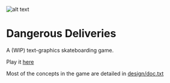 ![alt text](https://i.ibb.co/wLkD0nq/dd.png)

<h1>Dangerous Deliveries</h1>

A (WIP) text-graphics skateboarding game.

Play it [here](https://amixtum.github.io)

Most of the concepts in the game are detailed in [design/doc.txt](https://github.com/amixtum/dangerous-deliveries/blob/main/design/doc.txt)